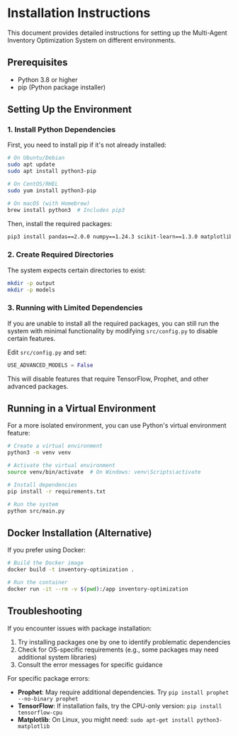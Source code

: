 # Installation Instructions

This document provides detailed instructions for setting up the Multi-Agent Inventory Optimization System on different environments.

## Prerequisites

- Python 3.8 or higher
- pip (Python package installer)

## Setting Up the Environment

### 1. Install Python Dependencies

First, you need to install pip if it's not already installed:

```bash
# On Ubuntu/Debian
sudo apt update
sudo apt install python3-pip

# On CentOS/RHEL
sudo yum install python3-pip

# On macOS (with Homebrew)
brew install python3  # Includes pip3
```

Then, install the required packages:

```bash
pip3 install pandas==2.0.0 numpy==1.24.3 scikit-learn==1.3.0 matplotlib==3.7.1 seaborn==0.12.2 prophet==1.1.4 statsmodels==0.14.0 tensorflow==2.13.0 langchain==0.0.267 openai==0.28.0 tiktoken==0.4.0 pymilvus==2.3.0 faiss-cpu==1.7.4
```

### 2. Create Required Directories

The system expects certain directories to exist:

```bash
mkdir -p output
mkdir -p models
```

### 3. Running with Limited Dependencies

If you are unable to install all the required packages, you can still run the system with minimal functionality by modifying `src/config.py` to disable certain features.

Edit `src/config.py` and set:

```python
USE_ADVANCED_MODELS = False
```

This will disable features that require TensorFlow, Prophet, and other advanced packages.

## Running in a Virtual Environment

For a more isolated environment, you can use Python's virtual environment feature:

```bash
# Create a virtual environment
python3 -m venv venv

# Activate the virtual environment
source venv/bin/activate  # On Windows: venv\Scripts\activate

# Install dependencies
pip install -r requirements.txt

# Run the system
python src/main.py
```

## Docker Installation (Alternative)

If you prefer using Docker:

```bash
# Build the Docker image
docker build -t inventory-optimization .

# Run the container
docker run -it --rm -v $(pwd):/app inventory-optimization
```

## Troubleshooting

If you encounter issues with package installation:

1. Try installing packages one by one to identify problematic dependencies
2. Check for OS-specific requirements (e.g., some packages may need additional system libraries)
3. Consult the error messages for specific guidance

For specific package errors:

- **Prophet**: May require additional dependencies. Try `pip install prophet --no-binary prophet`
- **TensorFlow**: If installation fails, try the CPU-only version: `pip install tensorflow-cpu`
- **Matplotlib**: On Linux, you might need: `sudo apt-get install python3-matplotlib` 